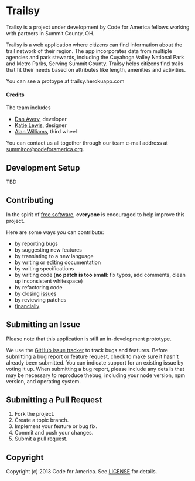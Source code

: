 Trailsy
=======

Trailsy is a project under development by Code for America fellows working with partners in Summit County, OH.

Trailsy is a web application where citizens can find information about the trail network of their region.
The app incorporates data from multiple agencies and park stewards, including the Cuyahoga Valley National Park and Metro Parks, Serving Summit County.
Trailsy helps citizens find trails that fit their needs based on attributes like length, amenities and activities.

You can see a protoype at trailsy.herokuapp.com

#### Credits

The team includes

* [Dan Avery][danavery], developer
* [Katie Lewis][katie], designer
* [Alan Williams][alanjosephwilliams], third wheel

[katie]: https://github.com/katielewis
[danavery]: https://github.com/danavery
[alanjosephwilliams]: https://github.com/alanjosephwilliams

You can contact us all together through our team e-mail address at summitco@codeforamerica.org.

## <a name="development-setup"></a>Development Setup

TBD

## <a name="contributing"></a>Contributing
In the spirit of [free software][free-sw], **everyone** is encouraged to help
improve this project. 

[free-sw]: http://www.fsf.org/licensing/essays/free-sw.html

Here are some ways *you* can contribute:

* by reporting bugs
* by suggesting new features
* by translating to a new language
* by writing or editing documentation
* by writing specifications
* by writing code (**no patch is too small**: fix typos, add comments, clean up
  inconsistent whitespace)
* by refactoring code
* by closing [issues][]
* by reviewing patches
* [financially][]

[issues]: https://github.com/codeforamerica/danavery/trailsy/issues
[financially]: https://secure.codeforamerica.org/page/contribute

## <a name="issues"></a>Submitting an Issue

Please note that this application is still an in-development prototype. 

We use the [GitHub issue tracker][issues] to track bugs and features. Before
submitting a bug report or feature request, check to make sure it hasn't
already been submitted. You can indicate support for an existing issue by
voting it up. When submitting a bug report, please include  any details that may 
be necessary to reproduce thebug, including your node version, npm version, and 
operating system.

## <a name="pulls"></a>Submitting a Pull Request
1. Fork the project.
2. Create a topic branch.
3. Implement your feature or bug fix.
4. Commit and push your changes.
5. Submit a pull request.

## <a name="copyright"></a>Copyright
Copyright (c) 2013 Code for America. See [LICENSE][] for details.

[license]: https://github.com/codeforamerica/streetmix/blob/master/LICENSE.md
